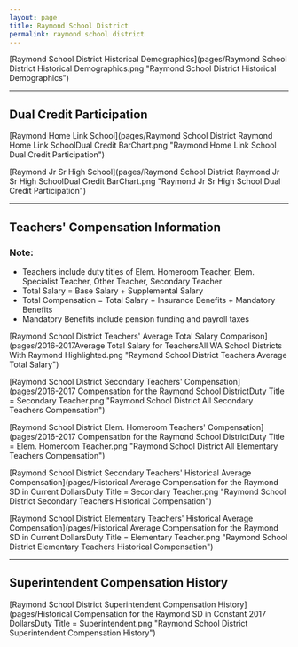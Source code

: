 ```yaml
---
layout: page
title: Raymond School District
permalink: raymond school district
---
```



[Raymond School District Historical Demographics](pages/Raymond School District Historical Demographics.png "Raymond School District Historical Demographics")

___

## Dual Credit Participation

[Raymond Home Link School](pages/Raymond School District Raymond Home Link SchoolDual Credit BarChart.png "Raymond Home Link School Dual Credit Participation")

[Raymond Jr Sr High School](pages/Raymond School District Raymond Jr Sr High SchoolDual Credit BarChart.png "Raymond Jr Sr High School Dual Credit Participation")


___

## Teachers' Compensation Information
### Note:
- Teachers include duty titles of Elem. Homeroom Teacher, Elem. Specialist Teacher, Other Teacher, Secondary Teacher
- Total Salary = Base Salary + Supplemental Salary
- Total Compensation = Total Salary + Insurance Benefits + Mandatory Benefits
- Mandatory Benefits include pension funding and payroll taxes

[Raymond School District Teachers' Average Total Salary Comparison](pages/2016-2017Average Total Salary for TeachersAll WA School Districts With Raymond Highlighted.png "Raymond School District Teachers Average Total Salary")

[Raymond School District Secondary Teachers' Compensation](pages/2016-2017 Compensation for the Raymond School DistrictDuty Title = Secondary Teacher.png "Raymond School District All Secondary Teachers Compensation")

[Raymond School District Elem. Homeroom Teachers' Compensation](pages/2016-2017 Compensation for the Raymond School DistrictDuty Title = Elem. Homeroom Teacher.png "Raymond School District All Elementary Teachers Compensation")

[Raymond School District Secondary Teachers' Historical Average Compensation](pages/Historical Average Compensation for the Raymond SD in Current DollarsDuty Title = Secondary Teacher.png "Raymond School District Secondary Teachers Historical Compensation")

[Raymond School District Elementary Teachers' Historical Average Compensation](pages/Historical Average Compensation for the Raymond SD in Current DollarsDuty Title = Elementary Teacher.png "Raymond School District Elementary Teachers Historical Compensation")


___

## Superintendent Compensation History

[Raymond School District Superintendent Compensation History](pages/Historical Compensation for the Raymond SD in Constant 2017 DollarsDuty Title = Superintendent.png "Raymond School District Superintendent Compensation History")

